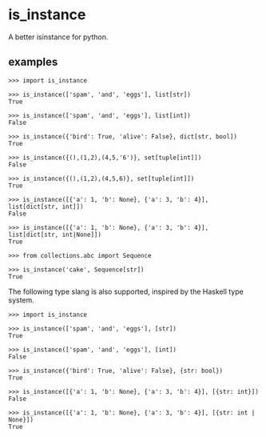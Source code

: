# is_instance

A better isinstance for python.

## examples

```python3
>>> import is_instance

>>> is_instance(['spam', 'and', 'eggs'], list[str])
True

>>> is_instance(['spam', 'and', 'eggs'], list[int])
False

>>> is_instance({'bird': True, 'alive': False}, dict[str, bool])
True

>>> is_instance({(),(1,2),(4,5,'6')}, set[tuple[int]])
False

>>> is_instance({(),(1,2),(4,5,6)}, set[tuple[int]])
True

>>> is_instance([{'a': 1, 'b': None}, {'a': 3, 'b': 4}], list[dict[str, int]])
False

>>> is_instance([{'a': 1, 'b': None}, {'a': 3, 'b': 4}], list[dict[str, int|None]])
True

>>> from collections.abc import Sequence

>>> is_instance('cake', Sequence[str])
True
```

The following type slang is also supported, inspired by the Haskell type system.

```python3
>>> import is_instance

>>> is_instance(['spam', 'and', 'eggs'], [str])
True

>>> is_instance(['spam', 'and', 'eggs'], [int])
False

>>> is_instance({'bird': True, 'alive': False}, {str: bool})
True

>>> is_instance([{'a': 1, 'b': None}, {'a': 3, 'b': 4}], [{str: int}])
False

>>> is_instance([{'a': 1, 'b': None}, {'a': 3, 'b': 4}], [{str: int | None}])
True
```
